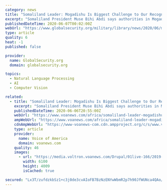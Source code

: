 ```yaml
---
category: news
title: "Somaliland Leader: Mogadishu Is Biggest Challenge to Our Recognition"
excerpt: "Somaliland President Muse Bihi Abdi says authorities in Mogadishu pose the biggest challenge for the autonomous region's fight for recognition as an independent state, 29 years after the region broke away from Somalia after the overthrow of military ruler Siad Barre."
publishedDateTime: 2020-06-07T00:02:00Z
webUrl: "https://www.globalsecurity.org/military/library/news/2020/06/mil-200606-voa03.htm"
type: article
quality: 6
heat: -1
published: false

provider:
  name: GlobalSecurity.org
  domain: globalsecurity.org

topics:
  - Natural Language Processing
  - AI
  - Computer Vision

related:
  - title: "Somaliland Leader: Mogadishu Is Biggest Challenge to Our Recognition"
    excerpt: "Somaliland President Muse Bihi Abdi says authorities in Mogadishu pose the biggest challenge for the autonomous region’s fight for recognition as an independent state, 29 years after the region broke away from Somalia after the overthrow of military ruler Siad Barre."
    publishedDateTime: 2020-06-06T20:55:00Z
    webUrl: "https://www.voanews.com/africa/somaliland-leader-mogadishu-biggest-challenge-our-recognition"
    ampWebUrl: "https://www.voanews.com/africa/somaliland-leader-mogadishu-biggest-challenge-our-recognition?amp"
    cdnAmpWebUrl: "https://www-voanews-com.cdn.ampproject.org/c/s/www.voanews.com/africa/somaliland-leader-mogadishu-biggest-challenge-our-recognition?amp"
    type: article
    provider:
      name: Voice of America
      domain: voanews.com
    quality: 46
    images:
      - url: "https://media.voltron.voanews.com/Drupal/01live-166/2019-04/8BC3ADC6-AC6E-442B-AF2C-1BAF66529B85.jpg"
        width: 6100
        height: 4009
        isCached: true

secured: "Lx3T/zufdzkbSz1+c3j0de3cvAIoFB7BzNzENYwWbmR2p7h90JfWUNca4QAo/hDmEkgug3jkGM/PavdY1TlWCq7jhsS4UIrEQa1ro9ouByYSFPNEMqM07mJ5AlCddioJAsUK6JueBpvnD9EDMLLcgtZRGwbGm3DYexPHdDLSuwk2bl0Gqgcip3GfcP91BC6JRHmWcDK59LnuqaM+5UmIrCar2S31gb3aCSpucHuPz5hAGBTYgp5L7YN/GV2MSu3qWO8aEbLOCAnyPvOvT7R0qb3Qw0Y5UCplyP19tUXrpMVFNamU8VNQzxpakr+kme/A;jLcL0vWJ4qGllHu4lykSXQ=="
---
```


